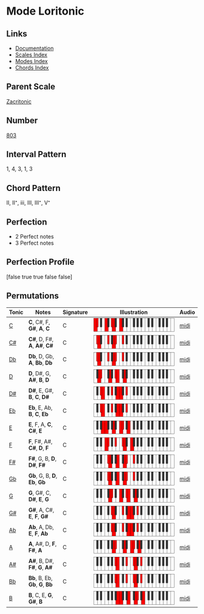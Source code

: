 # Mode Loritonic

## Links

- [Documentation](index.md)
- [Scales Index](Scales.md)
- [Modes Index](Modes.md)
- [Chords Index](Chords.md)

## Parent Scale

[Zacritonic](ScaleZacritonic.md)

## Number

[803](https://ianring.com/musictheory/scales/803)

## Interval Pattern

1, 4, 3, 1, 3

## Chord Pattern

II, II⁺, iii, III, III⁺, V⁺

## Perfection

- 2 Perfect notes
- 3 Perfect notes

## Perfection Profile

[false true true false false]

## Permutations

| Tonic | Notes | Signature | Illustration | Audio |
|-------|-------|-----------|--------------|-------|
| [C](ModeCNaturalLoritonic.md) | **C**, C#, F, **G#**, **A**, **C** | C | ![CNaturalLoritonic](ModeCNaturalLoritonic.png) | [midi](https://github.com/edipermadi/music/blob/main/docs/ModeCNaturalLoritonic.mid?raw=true) |
| [C#](ModeCSharpLoritonic.md) | **C#**, D, F#, **A**, **A#**, **C#** | C | ![CSharpLoritonic](ModeCSharpLoritonic.png) | [midi](https://github.com/edipermadi/music/blob/main/docs/ModeCSharpLoritonic.mid?raw=true) |
| [Db](ModeDFlatLoritonic.md) | **Db**, D, Gb, **A**, **Bb**, **Db** | C | ![DFlatLoritonic](ModeDFlatLoritonic.png) | [midi](https://github.com/edipermadi/music/blob/main/docs/ModeDFlatLoritonic.mid?raw=true) |
| [D](ModeDNaturalLoritonic.md) | **D**, D#, G, **A#**, **B**, **D** | C | ![DNaturalLoritonic](ModeDNaturalLoritonic.png) | [midi](https://github.com/edipermadi/music/blob/main/docs/ModeDNaturalLoritonic.mid?raw=true) |
| [D#](ModeDSharpLoritonic.md) | **D#**, E, G#, **B**, **C**, **D#** | C | ![DSharpLoritonic](ModeDSharpLoritonic.png) | [midi](https://github.com/edipermadi/music/blob/main/docs/ModeDSharpLoritonic.mid?raw=true) |
| [Eb](ModeEFlatLoritonic.md) | **Eb**, E, Ab, **B**, **C**, **Eb** | C | ![EFlatLoritonic](ModeEFlatLoritonic.png) | [midi](https://github.com/edipermadi/music/blob/main/docs/ModeEFlatLoritonic.mid?raw=true) |
| [E](ModeENaturalLoritonic.md) | **E**, F, A, **C**, **C#**, **E** | C | ![ENaturalLoritonic](ModeENaturalLoritonic.png) | [midi](https://github.com/edipermadi/music/blob/main/docs/ModeENaturalLoritonic.mid?raw=true) |
| [F](ModeFNaturalLoritonic.md) | **F**, F#, A#, **C#**, **D**, **F** | C | ![FNaturalLoritonic](ModeFNaturalLoritonic.png) | [midi](https://github.com/edipermadi/music/blob/main/docs/ModeFNaturalLoritonic.mid?raw=true) |
| [F#](ModeFSharpLoritonic.md) | **F#**, G, B, **D**, **D#**, **F#** | C | ![FSharpLoritonic](ModeFSharpLoritonic.png) | [midi](https://github.com/edipermadi/music/blob/main/docs/ModeFSharpLoritonic.mid?raw=true) |
| [Gb](ModeGFlatLoritonic.md) | **Gb**, G, B, **D**, **Eb**, **Gb** | C | ![GFlatLoritonic](ModeGFlatLoritonic.png) | [midi](https://github.com/edipermadi/music/blob/main/docs/ModeGFlatLoritonic.mid?raw=true) |
| [G](ModeGNaturalLoritonic.md) | **G**, G#, C, **D#**, **E**, **G** | C | ![GNaturalLoritonic](ModeGNaturalLoritonic.png) | [midi](https://github.com/edipermadi/music/blob/main/docs/ModeGNaturalLoritonic.mid?raw=true) |
| [G#](ModeGSharpLoritonic.md) | **G#**, A, C#, **E**, **F**, **G#** | C | ![GSharpLoritonic](ModeGSharpLoritonic.png) | [midi](https://github.com/edipermadi/music/blob/main/docs/ModeGSharpLoritonic.mid?raw=true) |
| [Ab](ModeAFlatLoritonic.md) | **Ab**, A, Db, **E**, **F**, **Ab** | C | ![AFlatLoritonic](ModeAFlatLoritonic.png) | [midi](https://github.com/edipermadi/music/blob/main/docs/ModeAFlatLoritonic.mid?raw=true) |
| [A](ModeANaturalLoritonic.md) | **A**, A#, D, **F**, **F#**, **A** | C | ![ANaturalLoritonic](ModeANaturalLoritonic.png) | [midi](https://github.com/edipermadi/music/blob/main/docs/ModeANaturalLoritonic.mid?raw=true) |
| [A#](ModeASharpLoritonic.md) | **A#**, B, D#, **F#**, **G**, **A#** | C | ![ASharpLoritonic](ModeASharpLoritonic.png) | [midi](https://github.com/edipermadi/music/blob/main/docs/ModeASharpLoritonic.mid?raw=true) |
| [Bb](ModeBFlatLoritonic.md) | **Bb**, B, Eb, **Gb**, **G**, **Bb** | C | ![BFlatLoritonic](ModeBFlatLoritonic.png) | [midi](https://github.com/edipermadi/music/blob/main/docs/ModeBFlatLoritonic.mid?raw=true) |
| [B](ModeBNaturalLoritonic.md) | **B**, C, E, **G**, **G#**, **B** | C | ![BNaturalLoritonic](ModeBNaturalLoritonic.png) | [midi](https://github.com/edipermadi/music/blob/main/docs/ModeBNaturalLoritonic.mid?raw=true) |
